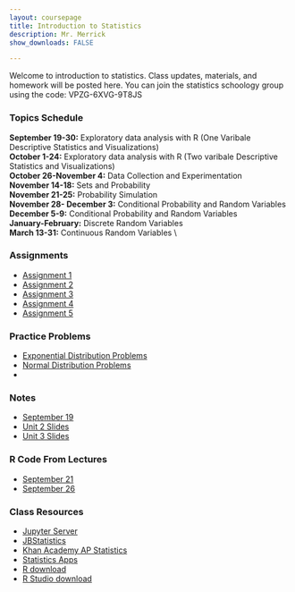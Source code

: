 ```yaml
---
layout: coursepage
title: Introduction to Statistics 
description: Mr. Merrick 
show_downloads: FALSE

---
```


Welcome to introduction to statistics. Class updates, materials, and homework will be posted here. You can join the statistics schoology group using the code: VPZG-6XVG-9T8JS

### Topics Schedule

**September 19-30:** Exploratory data analysis with R (One Varibale Descriptive Statistics and Visualizations) \
**October 1-24:** Exploratory data analysis with R (Two varibale Descriptive Statistics and Visualizations) \
**October 26-November 4:** Data Collection and Experimentation \
**November 14-18:** Sets and Probability \
**November 21-25:** Probability Simulation \
**November 28- December 3:** Conditional Probability and Random Variables \
**December 5-9:** Conditional Probability and Random Variables \
**January-February:** Discrete Random Variables \
**March 13-31:** Continuous Random Variables \

### Assignments 
*  <a href="https://merrickmath.github.io/MerrickMath.github.io-APSTAT/Assignments/Assignment1.pdf"> Assignment 1 </a>
*  <a href="https://merrickmath.github.io/MerrickMath.github.io-APSTAT/Assignments/Assignment2.pdf"> Assignment 2 </a>
*  <a href="https://merrickmath.github.io/MerrickMath.github.io-APSTAT/Assignments/Assignment3.pdf"> Assignment 3 </a>
*  <a href="https://merrickmath.github.io/MerrickMath.github.io-APSTAT/Assignments/Assignment4.pdf"> Assignment 4 </a>
*  <a href="https://merrickmath.github.io/MerrickMath.github.io-APSTAT/Assignments/Assignment5.pdf"> Assignment 5 </a>

### Practice Problems 
*  <a href="https://merrickmath.github.io/MerrickMath.github.io-APSTAT/Assignments/Exponential.pdf"> Exponential Distribution Problems</a>
*  <a href="https://merrickmath.github.io/MerrickMath.github.io-APSTAT/Assignments/Normal.pdf"> Normal Distribution Problems </a>
*
### Notes 
*  <a href="https://merrickmath.github.io/MerrickMath.github.io-APSTAT/Notes/September19.pdf"> September 19 </a> 
*  <a href="https://merrickmath.github.io/MerrickMath.github.io-APSTAT/2021Statistics/Slides/Unit2.pdf"> Unit 2 Slides </a> 
*  <a href="https://merrickmath.github.io/MerrickMath.github.io-APSTAT/2021Statistics/Slides/Unit3.pdf"> Unit 3 Slides </a> 

### R Code From Lectures 
* <a href="https://merrickmath.github.io/MerrickMath.github.io-APSTAT/RCode2022/September21.R"> September 21 </a> 
* <a href="https://merrickmath.github.io/MerrickMath.github.io-APSTAT/RCode2022/September26.R"> September 26 </a> 

<!---
* <a href="https://merrickmath.github.io/MerrickMath.github.io-APSTAT/RCode2022/September21.r"> Sept 21 </a> 
---> 

### Class Resources 
* <a href="http://jupyter.renert.housegordon.com"> Jupyter Server </a> 
* <a href="https://www.jbstatistics.com"> JBStatistics </a> 
* <a href="https://www.khanacademy.org/math/ap-statistics"> Khan Academy AP Statistics </a> 
* <a href="https://www.stapplet.com"> Statistics Apps </a>  
* <a href="https://www.r-project.org"> R download </a>  
* <a href="https://www.rstudio.com/products/rstudio/download/"> R Studio download </a>  



